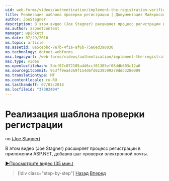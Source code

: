```yaml
---
uid: web-forms/videos/authentication/implement-the-registration-verification-pattern
title: Реализация шаблона проверки регистрации | Документация Майкрософт
author: JoeStagner
description: В этом видео (Joe Stagner) расширяет процесс регистрации в приложении ASP.NET, добавив шаг проверки электронной почты.
ms.author: aspnetcontent
manager: wpickett
ms.date: 07/29/2010
ms.topic: article
ms.assetid: 8e5cebbc-7e7b-4f1a-af6b-75a6ed398030
ms.technology: dotnet-webforms
msc.legacyurl: /web-forms/videos/authentication/implement-the-registration-verification-pattern
msc.type: video
ms.openlocfilehash: 5dcf07c072105a4d6ccf01385ef08ddb603c12a6
ms.sourcegitcommit: 953ff9ea4369f154d6fd0239599279ddd3280009
ms.translationtype: MT
ms.contentlocale: ru-RU
ms.lasthandoff: 07/03/2018
ms.locfileid: "37382404"
---
```

<a name="implement-the-registration-verification-pattern"></a>Реализация шаблона проверки регистрации
====================
по [(Joe Stagner)](https://github.com/JoeStagner)

В этом видео (Joe Stagner) расширяет процесс регистрации в приложении ASP.NET, добавив шаг проверки электронной почты.

[&#9654;Просмотрите видео (35 мин.)](https://channel9.msdn.com/Blogs/ASP-NET-Site-Videos/implement-the-registration-verification-pattern)

> [!div class="step-by-step"]
> [Назад](logging-users-into-your-membership-system.md)
> [Вперед](simple-web-service-authentication.md)
